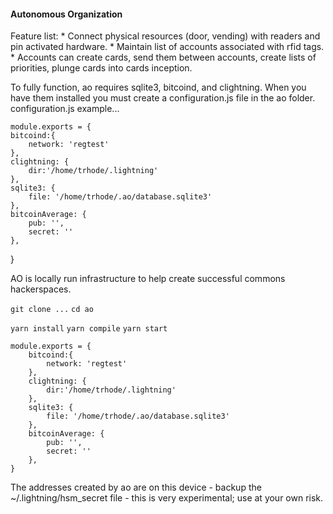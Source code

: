 
#### Autonomous Organization
Feature list:
    * Connect physical resources (door, vending) with readers and pin activated hardware.
    * Maintain list of accounts associated with rfid tags.
    * Accounts can create cards, send them between accounts, create lists of priorities, plunge cards into cards inception.
    
To fully function, ao requires sqlite3, bitcoind, and clightning. When you have them installed you must create a configuration.js file in the ao folder. configuration.js example...

    module.exports = {
    bitcoind:{
        network: 'regtest'
    },
    clightning: {
        dir:'/home/trhode/.lightning'
    },
    sqlite3: {
        file: '/home/trhode/.ao/database.sqlite3'
    },
    bitcoinAverage: {
        pub: '',
        secret: ''
    },
}




AO is locally run infrastructure to help create successful commons hackerspaces.

`git clone ...`
`cd ao`

`yarn install`
`yarn compile`
`yarn start`

````
module.exports = {
    bitcoind:{
        network: 'regtest'
    },
    clightning: {
        dir:'/home/trhode/.lightning'
    },
    sqlite3: {
        file: '/home/trhode/.ao/database.sqlite3'
    },
    bitcoinAverage: {
        pub: '',
        secret: ''
    },
}
````

The addresses created by ao are on this device - backup the ~/.lightning/hsm_secret file - this is very experimental; use at your own risk.
